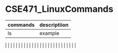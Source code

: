 # CSE471_LinuxCommands

|commands | descriptiion                                                                             |
|---------|------------------------------------------------------------------------------------------|
|ls       | example                                                                                  |
|
|
|
|
|
|
|
|
|
|
|
|
|
|
|
|
|
|
|
|
|
|
|
|
|
|
|
